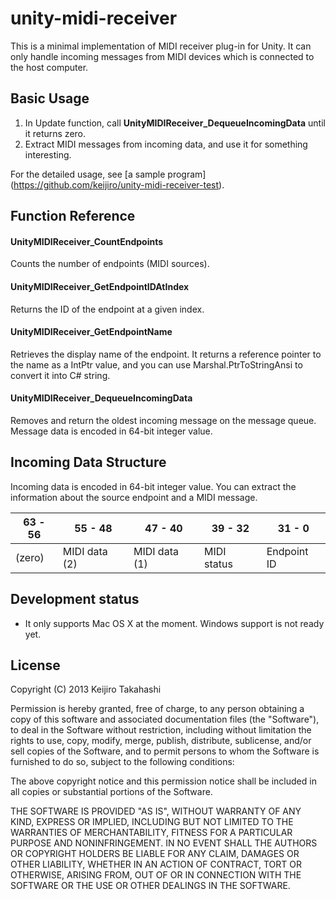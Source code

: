 unity-midi-receiver
===================

This is a minimal implementation of MIDI receiver plug-in for Unity.
It can only handle incoming messages from MIDI devices
which is connected to the host computer.

Basic Usage
-----------

1. In Update function, call **UnityMIDIReceiver_DequeueIncomingData**
   until it returns zero.
1. Extract MIDI messages from incoming data,
   and use it for something interesting.

For the detailed usage, see [a sample program]
(https://github.com/keijiro/unity-midi-receiver-test).

Function Reference
------------------

#### UnityMIDIReceiver_CountEndpoints

Counts the number of endpoints (MIDI sources).

#### UnityMIDIReceiver_GetEndpointIDAtIndex

Returns the ID of the endpoint at a given index.

#### UnityMIDIReceiver_GetEndpointName

Retrieves the display name of the endpoint. It returns a reference pointer
to the name as a IntPtr value, and you can use Marshal.PtrToStringAnsi to
convert it into C# string.

#### UnityMIDIReceiver_DequeueIncomingData

Removes and return the oldest incoming message on the message queue.
Message data is encoded in 64-bit integer value.

Incoming Data Structure
-----------------------

Incoming data is encoded in 64-bit integer value.
You can extract the information about the source endpoint
and a MIDI message.

| 63 - 56 |    55 - 48    |    47 - 40    |   39 - 32   |   31 - 0    |
| ------- | ------------- | ------------- | ----------- | ----------- |
| (zero)  | MIDI data (2) | MIDI data (1) | MIDI status | Endpoint ID |

Development status
------------------

- It only supports Mac OS X at the moment.
  Windows support is not ready yet.

License
-------

Copyright (C) 2013 Keijiro Takahashi

Permission is hereby granted, free of charge, to any person obtaining a copy of
this software and associated documentation files (the "Software"), to deal in
the Software without restriction, including without limitation the rights to
use, copy, modify, merge, publish, distribute, sublicense, and/or sell copies of
the Software, and to permit persons to whom the Software is furnished to do so,
subject to the following conditions:

The above copyright notice and this permission notice shall be included in all
copies or substantial portions of the Software.

THE SOFTWARE IS PROVIDED "AS IS", WITHOUT WARRANTY OF ANY KIND, EXPRESS OR
IMPLIED, INCLUDING BUT NOT LIMITED TO THE WARRANTIES OF MERCHANTABILITY, FITNESS
FOR A PARTICULAR PURPOSE AND NONINFRINGEMENT. IN NO EVENT SHALL THE AUTHORS OR
COPYRIGHT HOLDERS BE LIABLE FOR ANY CLAIM, DAMAGES OR OTHER LIABILITY, WHETHER
IN AN ACTION OF CONTRACT, TORT OR OTHERWISE, ARISING FROM, OUT OF OR IN
CONNECTION WITH THE SOFTWARE OR THE USE OR OTHER DEALINGS IN THE SOFTWARE.
